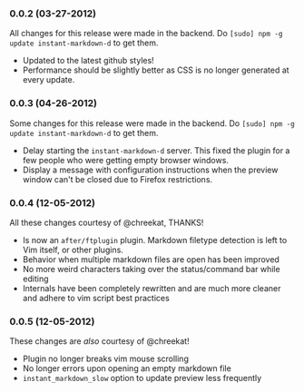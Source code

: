 ### 0.0.2 (03-27-2012)
All changes for this release were made in the backend. Do `[sudo] npm -g update instant-markdown-d` to get them.

- Updated to the latest github styles!
- Performance should be slightly better as CSS is no longer generated at every update.

### 0.0.3 (04-26-2012)
Some changes for this release were made in the backend. Do `[sudo] npm -g update instant-markdown-d` to get them.

- Delay starting the `instant-markdown-d` server. This fixed the plugin for a few people who were getting empty browser windows.
- Display a message with configuration instructions when the preview window can't be closed due to Firefox restrictions.

### 0.0.4 (12-05-2012)
All these changes courtesy of @chreekat, THANKS!

- Is now an `after/ftplugin` plugin. Markdown filetype detection is left to Vim itself, or other plugins.
- Behavior when multiple markdown files are open has been improved
- No more weird characters taking over the status/command bar while editing
- Internals have been completely rewritten and are much more cleaner and adhere to vim script best practices

### 0.0.5 (12-05-2012)
These changes are _also_ courtesy of @chreekat!

- Plugin no longer breaks vim mouse scrolling
- No longer errors upon opening an empty markdown file
- `instant_markdown_slow` option to update preview less frequently
